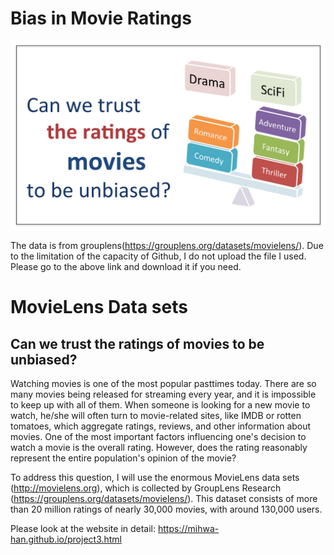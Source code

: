 # Bias in Movie Ratings

<p align="center">

  <img src="./img/intro.jpg" >

</p>

The data is from grouplens(https://grouplens.org/datasets/movielens/). Due to the limitation of the capacity of Github, I do not upload the file I used. Please go to the above link and download it if you need. 


# MovieLens Data sets

## Can we trust the ratings of movies to be unbiased?

Watching movies is one of the most popular pasttimes today. There are so many movies being released for streaming every year, and it is impossible to keep up with all of them. When someone is looking for a new movie to watch, he/she will often turn to movie-related sites, like IMDB or rotten tomatoes, which aggregate ratings, reviews, and other information about movies. One of the most important factors influencing one's decision to watch a movie is the overall rating. However, does the rating reasonably represent the entire population's opinion of the movie? 

To address this question, I will use the enormous MovieLens data sets (http://movielens.org), which is collected by GroupLens Research (https://grouplens.org/datasets/movielens/). This dataset consists of more than 20 million ratings of nearly 30,000 movies, with around 130,000 users.

Please look at the website in detail: https://mihwa-han.github.io/project3.html
